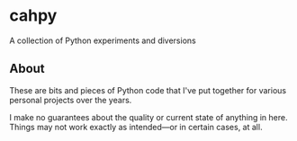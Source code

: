 # cahpy
A collection of Python experiments and diversions

## About

These are bits and pieces of Python code that I've put together for various personal projects over the years.

I make no guarantees about the quality or current state of anything in here. Things may not work exactly as intended—or in certain cases, at all.
